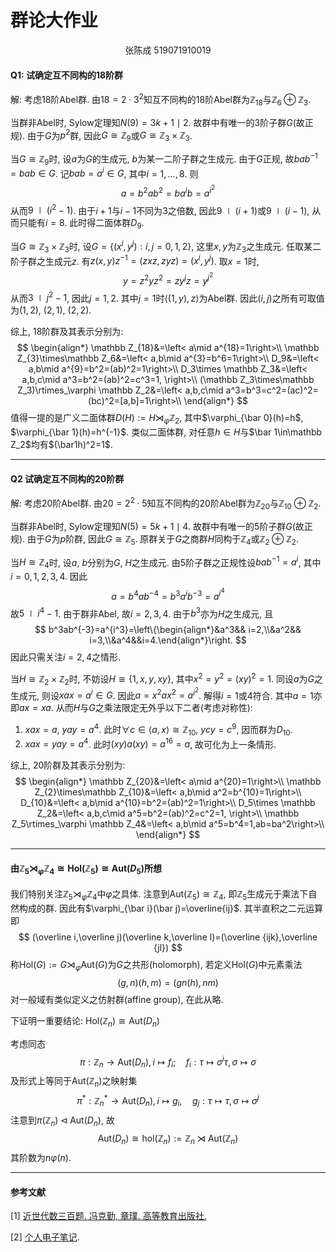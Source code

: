 # 群论大作业



<center>张陈成 519071910019</center>

#### Q1: 试确定互不同构的$18$阶群

解: 考虑$18$阶Abel群. 由$18=2\cdot 3^2$知互不同构的$18$阶Abel群为$\mathbb Z_{18}$与$\mathbb Z_6\oplus\mathbb Z_3$. 

当群非Abel时, Sylow定理知$N(9)=3k+1\mid 2$. 故群中有唯一的$3$阶子群$G$(故正规). 由于$G$为$p^2$群, 因此$G\cong \mathbb Z_9$或$G\cong\mathbb Z_3\times\mathbb Z_3$.

当$G\cong\mathbb Z_9$时, 设$a$为$G$的生成元, $b$为某一二阶子群之生成元. 由于$G$正规, 故$bab^{-1}=bab\in G$. 记$bab=a^i\in G$, 其中$i=1,\ldots,8$. 则
$$
a=b^2ab^2=ba^ib=a^{i^2}
$$
从而$9\mid(i^2-1)$. 由于$i+1$与$i-1$不同为$3$之倍数, 因此$9\mid(i+1)$或$9\mid (i-1)$, 从而只能有$i=8$. 此时得二面体群$D_9$.

当$G\cong \mathbb Z_3\times\mathbb Z_3$时, 设$G=\{(x^i,y^j):i,j=0,1,2\}$, 这里$x,y$为$\mathbb Z_3$之生成元. 任取某二阶子群之生成元$z$. 有$z(x,y)z^{-1}=(zxz,zyz)=(x^i,y^j)$. 取$x=1$时, 
$$
y=z^2yz^2=zy^jz=y^{j^2}
$$
从而$3\mid j^2-1$, 因此$j=1,2$. 其中$j=1$时$\left< (1,y),z\right>$为Abel群. 因此$(i,j)$之所有可取值为$(1,2)$, $(2,1)$, $(2,2)$.

综上, $18$阶群及其表示分别为:
$$
\begin{align*}
\mathbb Z_{18}&=\left< a\mid a^{18}=1\right>\\
\mathbb Z_{3}\times\mathbb Z_6&=\left< a,b\mid a^{3}=b^6=1\right>\\
D_9&=\left< a,b\mid a^{9}=b^2=(ab)^2=1\right>\\
D_3\times \mathbb Z_3&=\left< a,b,c\mid a^3=b^2=(ab)^2=c^3=1, \right>\\
(\mathbb Z_3\times\mathbb Z_3)\rtimes_\varphi \mathbb Z_2&=\left< a,b,c\mid a^3=b^3=c^2=(ac)^2=(bc)^2=[a,b]=1\right>\\
\end{align*}
$$
值得一提的是广义二面体群$D(H):=H\rtimes_\varphi \mathbb Z_2$, 其中$\varphi_{\bar 0}(h)=h$, $\varphi_{\bar 1}(h)=h^{-1}$. 类似二面体群, 对任意$h\in H$与$\bar 1\in\mathbb Z_2$均有$(\bar1h)^2=1$. 

***

#### Q2 试确定互不同构的$20$阶群

解: 考虑$20$阶Abel群. 由$20=2^2\cdot 5$知互不同构的$20$阶Abel群为$\mathbb Z_{20}$与$\mathbb Z_{10}\oplus\mathbb Z_2$. 

当群非Abel时, Sylow定理知$N(5)=5k+1\mid 4$. 故群中有唯一的$5$阶子群$G$(故正规). 由于$G$为$p$阶群, 因此$G\cong \mathbb Z_5$. 原群关于$G$之商群$H$同构于$\mathbb Z_4$或$\mathbb Z_2\oplus\mathbb Z_2$.

当$H\cong\mathbb Z_4$时, 设$a$, $b$分别为$G$, $H$之生成元. 由$5$阶子群之正规性设$bab^{-1}=a^i$, 其中$i=0,1,2,3,4$. 因此
$$
a=b^4ab^{-4}=b^3a^ib^{-3}=a^{i^4}
$$
故$5\mid i^4-1$. 由于群非Abel, 故$i=2,3,4$. 由于$b^3$亦为$H$之生成元, 且
$$
b^3ab^{-3}=a^{i^3}=\left\{\begin{align*}&a^3&& i=2,\\&a^2&& i=3,\\&a^4&&i=4.\end{align*}\right.
$$
因此只需关注$i=2,4$之情形.	

当$H\cong\mathbb Z_2\times\mathbb Z_2$时, 不妨设$H\cong\{1,x,y,xy\}$, 其中$x^2=y^2=(xy)^2=1$. 同设$a$为$G$之生成元, 则设$xax=a^i\in G$. 因此$a=x^2ax^2=a^{i^2}$. 解得$i=1$或$4$符合. 其中$a=1$亦即$ax=xa$. 从而$H$与$G$之乘法限定无外乎以下二者(考虑对称性):

1. $xax=a$, $yay=a^4$. 此时$\forall c\in\left< a,x\right>\cong\mathbb Z_{10}$, $ycy=c^9$, 因而群为$D_{10}$.
2. $xax=yay=a^4$. 此时$(xy)a(xy)=a^{16}=a$, 故可化为上一条情形.

综上, $20$阶群及其表示分别为:
$$
\begin{align*}
\mathbb Z_{20}&=\left< a\mid a^{20}=1\right>\\
\mathbb Z_{2}\times\mathbb Z_{10}&=\left< a,b\mid a^2=b^{10}=1\right>\\
D_{10}&=\left< a,b\mid a^{10}=b^2=(ab)^2=1\right>\\
D_5\times \mathbb Z_2&=\left< a,b,c\mid a^5=b^2=(ab)^2=c^2=1, \right>\\
\mathbb Z_5\rtimes_\varphi \mathbb Z_4&=\left< a,b\mid a^5=b^4=1,ab=ba^2\right>\\
\end{align*}
$$

***

#### 由$\mathbb Z_5\rtimes_\varphi\mathbb Z_4\cong\mbox{Hol}(\mathbb Z_5)\cong\mbox{Aut}(D_5)$所想

我们特别关注$\mathbb Z_5\rtimes_\varphi\mathbb Z_4$中$\varphi$之具体. 注意到$\mbox{Aut}(\mathbb Z_5)\cong\mathbb Z_4$, 即$\mathbb Z_5$生成元于乘法下自然构成的群. 因此有$\varphi_{\bar i}(\bar j)=\overline{ij}$. 其半直积之二元运算即
$$
(\overline i,\overline j)(\overline k,\overline l)=(\overline {ijk},\overline {jl})
$$
称$\mbox{Hol}(G):=G\rtimes_\varphi\mbox{Aut}(G)$为$G$之共形(holomorph), 若定义$\mbox{Hol}(G)$中元素乘法
$$
(g,n)(h,m)=(gn(h),nm)
$$
 对一般域有类似定义之仿射群(affine group), 在此从略. 

下证明一重要结论: $\mbox{Hol}(\mathbb Z_n)\cong\mbox{Aut}(D_n)$

考虑同态
$$
\pi:\mathbb Z_n\to \mbox{Aut}(D_n), i\mapsto f_i;\quad f_i:\tau\mapsto\sigma^i \tau,\sigma\mapsto\sigma
$$
及形式上等同于$\mbox{Aut}(\mathbb Z_n)$之映射集
$$
\pi^*:\mathbb Z_n^*\to\mbox{Aut}(D_n),i\mapsto g_i,\quad g_j:\tau\mapsto\tau, \sigma\mapsto\sigma^j
$$
注意到$\pi(\mathbb Z_n)\lhd \mbox{Aut}(D_n)$, 故
$$
\mbox{Aut}(D_n)\cong \mbox{hol}(\mathbb Z_n):=\mathbb Z_n\rtimes \mbox{Aut}(\mathbb Z_n)
$$
其阶数为$n\varphi(n)$.

***

#### 参考文献

[1] [近世代数三百题. 冯克勤, 章璞. 高等教育出版社.](https://2lib.org/book/11182780/bec685?id=11182780&secret=bec685)

[2] [个人电子笔记](https://mp.weixin.qq.com/s/Fr26EV0vFfzBnpAYQuIWeQ).

